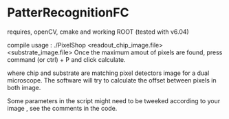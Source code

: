 # PatterRecognitionFC

requires, openCV, cmake and working ROOT (tested with v6.04)

compile
usage : ./PixelShop <readout_chip_image.file> <substrate_image.file>
Once the maximum amout of pixels are found, press command (or ctrl) + P and click calculate.

where chip and substrate are matching pixel detectors image for a dual microscope. The software will try to calculate the offset between pixels in both image. 

Some parameters in the script might need to be tweeked according to your image , see the comments in the code.   
